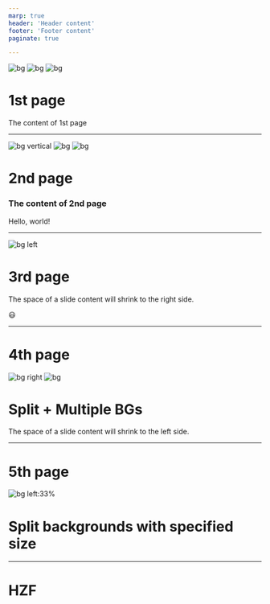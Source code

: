 ```yaml
---
marp: true
header: 'Header content'
footer: 'Footer content' 
paginate: true

---
```

<!-- _paginate: skip -->
![bg](https://fakeimg.pl/800x600/0288d1/fff/?text=A)
![bg](https://fakeimg.pl/800x600/02669d/fff/?text=B)
![bg](https://fakeimg.pl/800x600/67b8e3/fff/?text=C)

# 1st page

The content of 1st page

---
![bg vertical](https://fakeimg.pl/800x600/0288d1/fff/?text=A)
![bg](https://fakeimg.pl/800x600/02669d/fff/?text=B)
![bg](https://fakeimg.pl/800x600/67b8e3/fff/?text=C)

# 2nd page

### The content of 2nd page

Hello, world!

---
![bg left](https://picsum.photos/720?image=29)

# 3rd page
The space of a slide content will shrink to the right side.

😃

---

# 4th page

![bg right](https://picsum.photos/720?image=3)
![bg](https://picsum.photos/720?image=20)

# Split + Multiple BGs

The space of a slide content will shrink to the left side.


---

# 5th page

![bg left:33%](https://picsum.photos/720?image=27)

# Split backgrounds with specified size


---


# <!-- fit --> HZF
